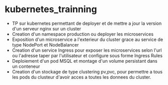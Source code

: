 # kubernetes_trainning
 - TP sur kubernetes permettant de deployer  et de mettre a jour la version d'un serveur nginx sur un cluster 
 - Creation d'un namespace production ou deployer les microservices
 - Exposition d'un microservice a l'exterieur du cluster grace au service de type NodePort et NodeBalancer
 - Creation d'un service Ingress pour exposer les microservices selon l'url ou l'adresse taper par l'utilisateur et configure sous forme Ingress Rules
 - Deploiement d'un pod MSQL et montage d'un volume persistant dans un conteneur
 - Creation d'un stockage de type clustering pv,pvc, pour permettre a tous les pods du clusteur d'avoir acces a toutes les donnees du cluster.
 
